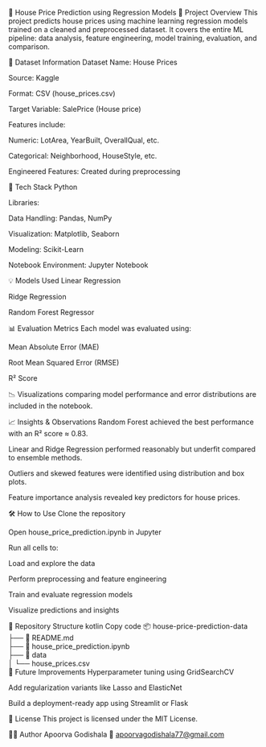 🏡 House Price Prediction using Regression Models
📌 Project Overview
This project predicts house prices using machine learning regression models trained on a cleaned and preprocessed dataset. It covers the entire ML pipeline: data analysis, feature engineering, model training, evaluation, and comparison.

📂 Dataset Information
Dataset Name: House Prices

Source: Kaggle

Format: CSV (house_prices.csv)

Target Variable: SalePrice (House price)

Features include:

Numeric: LotArea, YearBuilt, OverallQual, etc.

Categorical: Neighborhood, HouseStyle, etc.

Engineered Features: Created during preprocessing

🚀 Tech Stack
Python

Libraries:

Data Handling: Pandas, NumPy

Visualization: Matplotlib, Seaborn

Modeling: Scikit-Learn

Notebook Environment: Jupyter Notebook

💡 Models Used
Linear Regression

Ridge Regression

Random Forest Regressor

📊 Evaluation Metrics
Each model was evaluated using:

Mean Absolute Error (MAE)

Root Mean Squared Error (RMSE)

R² Score

📉 Visualizations comparing model performance and error distributions are included in the notebook.

📈 Insights & Observations
Random Forest achieved the best performance with an R² score ≈ 0.83.

Linear and Ridge Regression performed reasonably but underfit compared to ensemble methods.

Outliers and skewed features were identified using distribution and box plots.

Feature importance analysis revealed key predictors for house prices.

🛠️ How to Use
Clone the repository

Open house_price_prediction.ipynb in Jupyter

Run all cells to:

Load and explore the data

Perform preprocessing and feature engineering

Train and evaluate regression models

Visualize predictions and insights

📂 Repository Structure
kotlin
Copy code
📦 house-price-prediction-data  
├── 📜 README.md  
├── 📜 house_price_prediction.ipynb  
├── 📂 data  
│   └── house_prices.csv  
🔮 Future Improvements
Hyperparameter tuning using GridSearchCV

Add regularization variants like Lasso and ElasticNet

Build a deployment-ready app using Streamlit or Flask

📜 License
This project is licensed under the MIT License.

👩‍💻 Author
Apoorva Godishala
📧 apoorvagodishala77@gmail.com

